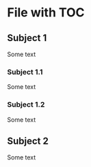 # File with TOC

<!-- TOC -->

## Subject 1

Some text

### Subject 1.1

Some text

### Subject 1.2

Some text

## Subject 2

Some text